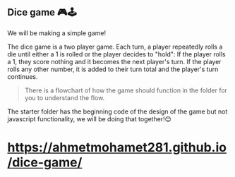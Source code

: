 ## Dice game 🎮🕹

We will be making a simple game!

The dice game is a two player game. Each turn, a player repeatedly rolls a die until either a 1 is rolled or the player decides to "hold": If the player rolls a 1, they score nothing and it becomes the next player's turn. If the player rolls any other number, it is added to their turn total and the player's turn continues.

> There is a flowchart of how the game should function in the folder for you to understand the flow.


The starter folder has the beginning code of the design of the game but not javascript functionality, we will be doing that together!😊

# https://ahmetmohamet281.github.io/dice-game/
